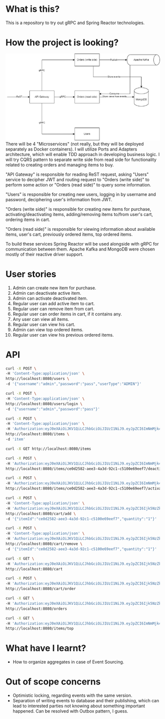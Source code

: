 # What is this?

This is a repository to try out gRPC and Spring Reactor technologies.

# How the project is looking?

![](structure.png)
There will be 4 "Microservices" (not really, but they will be deployed separately as Docker containers). I will
utilize Ports and Adapters architecture, which will enable TDD approach in developing business logic. I will try CQRS
pattern to separate write side from read side for functionality related to creating orders and managing items to buy.

"API Gateway" is responsible for reading ReST request, asking "Users" service to decipher JWT and routing request to
"Orders (write side)" to perform some action or "Orders (read side)" to query some information.

"Users" is responsible for creating new users, logging in by username and password, deciphering user's information from
JWT.

"Orders (write side)" is responsible for creating new items for purchase, activating/deactivating items, adding/removing
items to/from user's cart, ordering items in cart.

"Orders (read side)" is responsible for viewing information about available items, user's cart, previously ordered
items, top ordered items.

To build these services Spring Reactor will be used alongside with gRPC for communication between them. Apache
Kafka and MongoDB were chosen mostly of their reactive driver support.

# User stories

1) Admin can create new item for purchase.
2) Admin can deactivate active item.
3) Admin can activate deactivated item.
4) Regular user can add active item to cart.
5) Regular user can remove item from cart.
6) Regular user can order items in cart, if it contains any.
7) Any user can view all items.
8) Regular user can view his cart.
9) Admin can view top ordered items.
10) Regular user can view his previous ordered items.

# API

```bash
curl -X POST \
-H 'Content-Type:application/json' \
http://localhost:8080/users \
-d '{"username":"admin","password":"pass","userType":"ADMIN"}'
```

```bash
curl -X POST \
-H 'Content-Type:application/json' \
http://localhost:8080/users/login \
-d '{"username":"admin","password":"pass"}'
```

```bash
curl -X POST \
-H 'Content-Type:application/json' \
-H 'Authorization:eyJ0eXAiOiJKV1QiLCJhbGciOiJIUzI1NiJ9.eyJpZCI6ImNmMjk4NjliLThiZjQtNGUyYy04MWRmLTZmYWNjZTFkZDExNCJ9.FSb43miXCp9o2JkmD2WtFVEOF4mc7W0De2X6aACUu8Q' \
http://localhost:8080/items \
-d 'item'
```

```bash
curl -X GET http://localhost:8080/items
```

```bash
curl -X POST \
-H 'Authorization:eyJ0eXAiOiJKV1QiLCJhbGciOiJIUzI1NiJ9.eyJpZCI6ImNmMjk4NjliLThiZjQtNGUyYy04MWRmLTZmYWNjZTFkZDExNCJ9.FSb43miXCp9o2JkmD2WtFVEOF4mc7W0De2X6aACUu8Q' \
http://localhost:8080/items/ce0d2582-aee3-4a3d-92c1-c5100e69eef7/deactivate 
```

```bash
curl -X POST \
-H 'Authorization:eyJ0eXAiOiJKV1QiLCJhbGciOiJIUzI1NiJ9.eyJpZCI6ImNmMjk4NjliLThiZjQtNGUyYy04MWRmLTZmYWNjZTFkZDExNCJ9.FSb43miXCp9o2JkmD2WtFVEOF4mc7W0De2X6aACUu8Q' \
http://localhost:8080/items/ce0d2582-aee3-4a3d-92c1-c5100e69eef7/activate 
```

```bash
curl -X POST \
-H 'Content-Type:application/json' \
-H 'Authorization:eyJ0eXAiOiJKV1QiLCJhbGciOiJIUzI1NiJ9.eyJpZCI6Ijk5NzZkOTU5LTU0ZjktNGZjMy1hMDI3LWIzMjU4OWJiYzUzNCJ9.ooszZOiqpUiRanQ8vC8UqTG28pPPt04Q5nlKwqGDJ0U' \
http://localhost:8080/cart/add \
-d '{"itemId":"ce0d2582-aee3-4a3d-92c1-c5100e69eef7","quantity":"1"}'
```

```bash
curl -X POST \
-H 'Content-Type:application/json' \
-H 'Authorization:eyJ0eXAiOiJKV1QiLCJhbGciOiJIUzI1NiJ9.eyJpZCI6Ijk5NzZkOTU5LTU0ZjktNGZjMy1hMDI3LWIzMjU4OWJiYzUzNCJ9.ooszZOiqpUiRanQ8vC8UqTG28pPPt04Q5nlKwqGDJ0U' \
http://localhost:8080/cart/remove \
-d '{"itemId":"ce0d2582-aee3-4a3d-92c1-c5100e69eef7","quantity":"1"}'
```

```bash
curl -X GET \
-H 'Authorization:eyJ0eXAiOiJKV1QiLCJhbGciOiJIUzI1NiJ9.eyJpZCI6Ijk5NzZkOTU5LTU0ZjktNGZjMy1hMDI3LWIzMjU4OWJiYzUzNCJ9.ooszZOiqpUiRanQ8vC8UqTG28pPPt04Q5nlKwqGDJ0U' \
http://localhost:8080/cart
```

```bash
curl -X POST \
-H 'Authorization:eyJ0eXAiOiJKV1QiLCJhbGciOiJIUzI1NiJ9.eyJpZCI6Ijk5NzZkOTU5LTU0ZjktNGZjMy1hMDI3LWIzMjU4OWJiYzUzNCJ9.ooszZOiqpUiRanQ8vC8UqTG28pPPt04Q5nlKwqGDJ0U' \
http://localhost:8080/cart/order
```

```bash
curl -X GET \
-H 'Authorization:eyJ0eXAiOiJKV1QiLCJhbGciOiJIUzI1NiJ9.eyJpZCI6Ijk5NzZkOTU5LTU0ZjktNGZjMy1hMDI3LWIzMjU4OWJiYzUzNCJ9.ooszZOiqpUiRanQ8vC8UqTG28pPPt04Q5nlKwqGDJ0U' \
http://localhost:8080/orders
```

```bash
curl -X GET \
-H 'Authorization:eyJ0eXAiOiJKV1QiLCJhbGciOiJIUzI1NiJ9.eyJpZCI6ImNmMjk4NjliLThiZjQtNGUyYy04MWRmLTZmYWNjZTFkZDExNCJ9.FSb43miXCp9o2JkmD2WtFVEOF4mc7W0De2X6aACUu8Q' \
http://localhost:8080/items/top
```

# What have I learnt?

* How to organize aggregates in case of Event Sourcing.

# Out of scope concerns

* Optimistic locking, regarding events with the same version.
* Separation of writing events to database and their publishing, which can lead to interested parties not knowing about
  something important happened. Can be resolved with Outbox pattern, I guess.